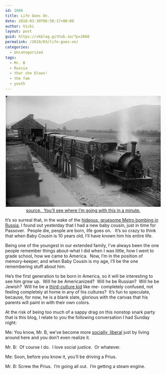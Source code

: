 ```yaml
---
id: 2666
title: Life Goes On.
date: 2010-03-30T06:50:17+00:00
author: Vicki
layout: post
guid: https://vkblog.github.io/?p=2666
permalink: /2010/03/life-goes-on/
categories:
  - Uncategorized
tags:
  - Mr. B
  - Russia
  - thar she blows!
  - the fam
  - youth
---
```

<p style="text-align: center;">
  <a href="https://raw.githubusercontent.com/vkblog/vkblog.github.io/master/public/img/2010/03/3722959455_82e30f7c0f.jpg"><img class="aligncenter size-full wp-image-2681" title="3722959455_82e30f7c0f" src="https://raw.githubusercontent.com/vkblog/vkblog.github.io/master/public/img/2010/03/3722959455_82e30f7c0f.jpg" alt="" width="500" height="358" /></a><a href="http://www.flickr.com/photos/llgc/3722959455/">source.  You&#8217;ll see where I&#8217;m going with this in a minute.</a>
</p>

It&#8217;s so surreal that, in the wake of the [hideous, gruesome Metro bombing in Russia](http://www1.voanews.com/english/news/europe/Russia-Mourns-Moscow-Terror-Victims--89495837.html), I found out yesterday that I had a new baby cousin, just in time for Passover.  People die, people are born, life goes on.   It&#8217;s so crazy to think that when Baby Cousin is 10 years old, I&#8217;ll have known him his entire life.

Being one of the youngest in our extended family, I&#8217;ve always been the one people remember things about-what I did when I was little, how I went to grade school, how we came to America.  Now, I&#8217;m in the position of memory-keeper, and when Baby Cousin is my age, I&#8217;ll be the one remembering stuff about him.

He&#8217;s the first generation to be born in America, so it will be interesting to see him grow up.  Will he be Americanized?  Will he be Russian?  Will he be Jewish?  Will he be a [third-culture kid](http://en.wikipedia.org/wiki/Third_culture_kid) like me- completely confused, not feeling completely at home in any of his cultures?  It&#8217;s fun to speculate, because, for now, he is a blank slate, glorious with the canvas that his parents will paint in with their own colors.

At the risk of being too much of a sappy drag on this nonstop snark party that is this blog, I relate to you the following conversation I had Sunday night:

Me: You know, Mr. B, we&#8217;ve become more [socially  liberal](http://stuffwhitepeoplelike.com/) just by living around here and you don&#8217;t even realize it.
  
Mr. B:  Of course I do.  I love social justice.  Or whatever.
  
Me: Soon, before you know it, you&#8217;ll be driving a Prius.
  
Mr. B: Screw the Prius.  I&#8217;m going all out.  I&#8217;m getting a steam engine.